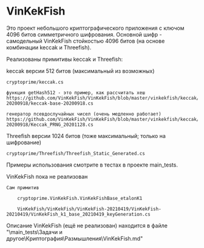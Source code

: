 # VinKekFish

Это проект небольшого криптографического приложения с ключом 4096 битов симметричного шифрования. Основной шифр - самодельный VinKekFish стойкостью 4096 битов (на основе комбинации keccak и Threefish).


Реализованы примитивы keccak и Threefish:

keccak версии 512 битов (максимальный из возможных)

	cryptoprime/keccak.cs

	функция getHash512 - это пример, как рассчитать хеш
	https://github.com/VinKekFish/VinKekFish/blob/master/vinkekfish/keccak/keccak-20200918/keccak-base-20200918.cs

	генератор псевдослучайных чисел (очень медленно работает)
	https://github.com/VinKekFish/VinKekFish/blob/master/vinkekfish/keccak/keccak-20200918/Keccak_PRNG_20201128.cs


Threefish версии 1024 битов (тоже максимальный; только на шифрование)

	cryptoprime/Threefish/Threefish_Static_Generated.cs

  
Примеры использования смотрите в тестах в проекте main_tests.


VinKekFish пока не реализован

	Сам примитив
  
		cryptoprime.VinKekFish.VinKekFishBase_etalonK1

		VinKekFish/VinKekFish/VinKekFish-20210419/VinKekFish-20210419/VinKekFish_k1_base_20210419_keyGeneration.cs


Описание VinKekFish (ещё не реализован) находится в файле "\main_tests\Задачи и другое\Криптография\Размышления\VinKekFish.md"
